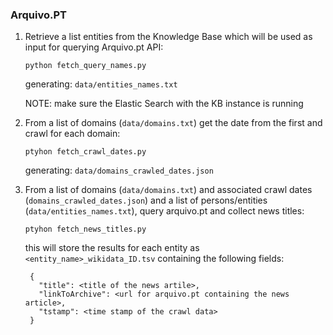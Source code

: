### Arquivo.PT
 
1. Retrieve a list entities from the Knowledge Base which will be used as input for querying Arquivo.pt API:
   
   `python fetch_query_names.py` 
   
   generating: `data/entities_names.txt`

   NOTE: make sure the Elastic Search with the KB instance is running

2. From a list of domains (`data/domains.txt`) get the date from the first and crawl for each domain: 

   `ptyhon fetch_crawl_dates.py`

   generating: `data/domains_crawled_dates.json`


3. From a list of domains (`data/domains.txt`) and associated crawl dates (`domains_crawled_dates.json`) 
   and a list of persons/entities (`data/entities_names.txt`), query arquivo.pt and collect news 
   titles:
   
   `ptyhon fetch_news_titles.py`

   this will store the results for each entity as `<entity_name>_wikidata_ID.tsv` containing the 
   following fields:

   ```
    {
      "title": <title of the news artile>,
      "linkToArchive": <url for arquivo.pt containing the news article>,
      "tstamp": <time stamp of the crawl data>
    }
   ```